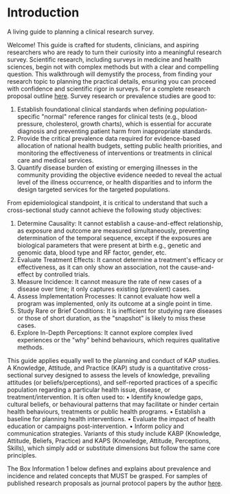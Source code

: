 # Introduction

A living guide to planning a clinical research survey.

Welcome! This guide is crafted for students, clinicians, and aspiring researchers who are ready to turn their curiosity into a meaningful research survey. Scientific research, including surveys in medicine and health sciences, begin not with complex methods but with a clear and compelling question. This walkthrough will demystify the process, from finding your research topic to planning the practical details, ensuring you can proceed with confidence and scientific rigor in surveys. For a complete research proposal outline [here](https://drive.google.com/file/d/1HInSYC0M81OhANMIBBqCcI7r_gJmsJqO/view?usp=share_link). Survey research or prevalence studies are good to:

1. Establish foundational clinical standards when defining population-specific "normal" reference ranges for clinical tests (e.g., blood pressure, cholesterol, growth charts), which is essential for accurate diagnosis and preventing patient harm from inappropriate standards.
2. Provide the critical prevalence data required for evidence-based allocation of national health budgets, setting public health priorities, and monitoring the effectiveness of interventions or treatments in clinical care and medical services.
3. Quantify disease burden of existing or emerging illnesses in the community providing the objective evidence needed to reveal the actual level of the illness occurrence, or health disparities and to inform the design targeted services for the targeted populations.

From epidemiological standpoint, it is critical to understand that such a cross-sectional study cannot achieve the following study objectives:

1. Determine Causality: It cannot establish a cause-and-effect relationship, as exposure and outcome are measured simultaneously, preventing determination of the temporal sequence, except if the exposures are biological parameters that were present at birth e.g., genetic and genomic data, blood type and RF factor, gender, etc.
2. Evaluate Treatment Effects: It cannot determine a treatment's efficacy or effectiveness, as it can only show an association, not the cause-and-effect by controlled trials.
3. Measure Incidence: It cannot measure the rate of new cases of a disease over time; it only captures existing (prevalent) cases.
4. Assess Implementation Processes: It cannot evaluate how well a program was implemented, only its outcome at a single point in time.
5. Study Rare or Brief Conditions: It is inefficient for studying rare diseases or those of short duration, as the "snapshot" is likely to miss these cases.
6. Explore In-Depth Perceptions: It cannot explore complex lived experiences or the "why" behind behaviours, which requires qualitative methods.

This guide applies equally well to the planning and conduct of KAP studies. A Knowledge, Attitude, and Practice (KAP) study is a quantitative cross-sectional survey designed to assess the levels of knowledge, prevailing attitudes (or beliefs/perceptions), and self-reported practices of a specific population regarding a particular health issue, disease, or treatment/intervention. It is often used to: • Identify knowledge gaps, cultural beliefs, or behavioural patterns that may facilitate or hinder certain health behaviours, treatments or public health programs. • Establish a baseline for planning health interventions. • Evaluate the impact of health education or campaigns post-intervention. • Inform policy and communication strategies. Variants of this study include KABP (Knowledge, Attitude, Beliefs, Practice) and KAPS (Knowledge, Attitude, Perceptions, Skills), which simply add or substitute dimensions but follow the same core principles.

The Box Information 1 below defines and explains about prevalence and incidence and related concepts that MUST be grasped. For samples of published research proposals as journal protocol papers by the author [here](https://drive.google.com/drive/folders/1c4OavVFVQElKiW73voaSRbi792nwLt3U?usp=share_link).
